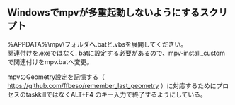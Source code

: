 ## Windowsでmpvが多重起動しないようにするスクリプト

%APPDATA%\mpv\フォルダへ.batと.vbsを展開してください。  
関連付けを.exeではなく. batに設定する必要があるので、mpv-install_customで関連付けをmpv.batへ変更。  

mpvのGeometry設定を記憶する（ https://github.com/ffbeso/remember_last_geometry ）に対応するためにプロセスのtaskkillではなくALT+F4
のキー入力で終了するようにしている。
